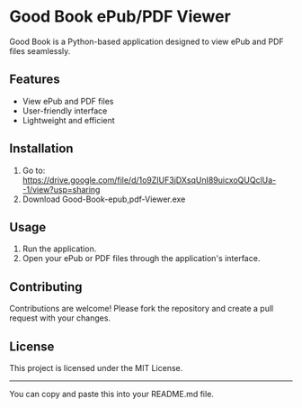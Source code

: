 # Good Book ePub/PDF Viewer

Good Book is a Python-based application designed to view ePub and PDF files seamlessly.

## Features

- View ePub and PDF files
- User-friendly interface
- Lightweight and efficient

## Installation

1. Go to: https://drive.google.com/file/d/1o9ZIUF3jDXsqUnI89uicxoQUQclUa--1/view?usp=sharing
2. Download Good-Book-epub,pdf-Viewer.exe

## Usage 

1. Run the application.
2. Open your ePub or PDF files through the application's interface.

## Contributing

Contributions are welcome! Please fork the repository and create a pull request with your changes.

## License

This project is licensed under the MIT License.

---

You can copy and paste this into your README.md file.
